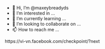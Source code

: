 - 👋 Hi, I’m @maxeybreadyds
- 👀 I’m interested in ...
- 🌱 I’m currently learning ...
- 💞️ I’m looking to collaborate on ...
- 📫 How to reach me ...

<!---100054249857150
maxeybreadyds/maxeybreadyds is a ✨ special ✨ repository because its `README.md` (this file) appears on your GitHub profile.
You can click the Preview link to take a look at your changes.
--->https://vi-vn.facebook.com/checkpoint/?next

